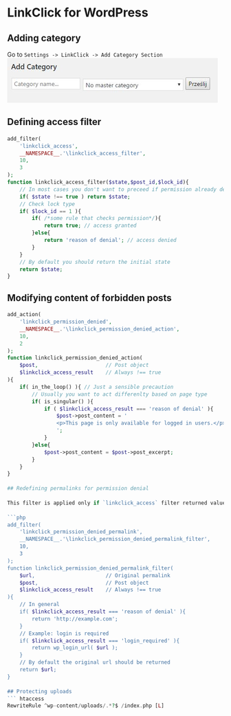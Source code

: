 # LinkClick for WordPress

## Adding category

Go to `Settings -> LinkClick -> Add Category Section`
![Add Category](manual/settings_add_category.jpg)

## Defining access filter

```php
add_filter(
    'linkclick_access',
    __NAMESPACE__.'\linkclick_access_filter',
    10,
    3
);
function linkclick_access_filter($state,$post_id,$lock_id){
    // In most cases you don't want to preceed if permission already denied by another filter
    if( $state !== true ) return $state;
    // Check lock type
    if( $lock_id == 1 ){
        if( /*some rule that checks permission*/){
            return true; // access granted
        }else{
            return 'reason of denial'; // access denied
        }
    }
    // By default you should return the initial state
    return $state;
}
```

## Modifying content of forbidden posts

```php
add_action(
    'linkclick_permission_denied',
    __NAMESPACE__.'\linkclick_permission_denied_action',
    10,
    2
);
function linkclick_permission_denied_action(
    $post,                      // Post object
    $linkclick_access_result    // Always !== true
){
    if( in_the_loop() ){ // Just a sensible precaution
        // Usually you want to act differenlty based on page type
        if( is_singular() ){
            if ( $linkclick_access_result === 'reason of denial' ){
                $post->post_content = '
                <p>This page is only available for logged in users.</p>
                ';
            }
        }else{
            $post->post_content = $post->post_excerpt;
        }
    }
}

## Redefining permalinks for permission denial

This filter is applied only if `linkclick_access` filter returned value is `!== true`.

```php
add_filter(
    'linkclick_permission_denied_permalink',
    __NAMESPACE__.'\linkclick_permission_denied_permalink_filter',
    10,
    3
);
function linkclick_permission_denied_permalink_filter(
    $url,                       // Original permalink
    $post,                      // Post object
    $linkclick_access_result    // Always !== true
){
    // In general
    if( $linkclick_access_result === 'reason of denial' ){
        return 'http://example.com';
    }
    // Example: login is required
    if( $linkclick_access_result === 'login_required' ){
        return wp_login_url( $url );
    }
    // By default the original url should be returned
    return $url;
}

## Protecting uploads
``` htaccess
RewriteRule ^wp-content/uploads/.*?$ /index.php [L]
```